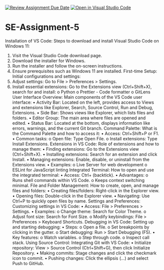 [![Review Assignment Due Date](https://classroom.github.com/assets/deadline-readme-button-22041afd0340ce965d47ae6ef1cefeee28c7c493a6346c4f15d667ab976d596c.svg)](https://classroom.github.com/a/XoLGRbHq)
[![Open in Visual Studio Code](https://classroom.github.com/assets/open-in-vscode-2e0aaae1b6195c2367325f4f02e2d04e9abb55f0b24a779b69b11b9e10269abc.svg)](https://classroom.github.com/online_ide?assignment_repo_id=15310552&assignment_repo_type=AssignmentRepo)
# SE-Assignment-5
Installation of VS Code:
Steps to download and install Visual Studio Code on Windows 11:
1.	Visit the Visual Studio Code download page.
2.	Download the installer for Windows.
3.	Run the installer and follow the on-screen instructions.
4.	Ensure prerequisites such as Windows 11 are installed.
First-time Setup:
Initial configurations and settings:
1.	Adjust settings: Go to File > Preferences > Settings.
2.	Install essential extensions: Go to the Extensions view (Ctrl+Shift+X), search for and install:
o	Python
o	Prettier - Code formatter
o	GitLens
User Interface Overview:
Main components of the VS Code user interface:
•	Activity Bar: Located on the left, provides access to Views and extensions like Explorer, Search, Source Control, Run and Debug, Extensions.
•	Side Bar: Shows views like Explorer, which lists files and folders.
•	Editor Group: The main area where files are opened and edited.
•	Status Bar: Located at the bottom, displays information like errors, warnings, and the current Git branch.
Command Palette:
What is the Command Palette and how to access it:
•	Access: Ctrl+Shift+P or F1.
•	Common tasks:
o	Open file: Type Open File.
o	Install extensions: Type Install Extensions.
Extensions in VS Code:
Role of extensions and how to manage them:
•	Finding extensions: Go to the Extensions view (Ctrl+Shift+X).
•	Installing extensions: Search for an extension and click Install.
•	Managing extensions: Enable, disable, or uninstall from the Extensions view.
•	Examples:
o	Live Server for web development
o	ESLint for JavaScript linting
Integrated Terminal:
How to open and use the integrated terminal:
•	Access: Ctrl+ (backtick).
•	Advantages:
o	Runs shell commands within VS Code.
o	Keeps context switching minimal.
File and Folder Management:
How to create, open, and manage files and folders:
•	Creating files/folders: Right-click in the Explorer view.
•	Opening files: Double-click in the Explorer view.
•	Navigating: Use Ctrl+P to quickly open files by name.
Settings and Preferences:
Customizing settings in VS Code:
•	Access: File > Preferences > Settings.
•	Examples:
o	Change theme: Search for Color Theme.
o	Adjust font size: Search for Font Size.
o	Modify keybindings: File > Preferences > Keyboard Shortcuts.
Debugging in VS Code:
Setting up and starting debugging:
•	Steps:
o	Open a file.
o	Set breakpoints by clicking in the gutter.
o	Start debugging: Run > Start Debugging (F5).
•	Key features:
o	Watch variables.
o	Step through code.
o	Inspect call stack.
Using Source Control:
Integrating Git with VS Code:
•	Initialize repository: View > Source Control (Ctrl+Shift+G), then click Initialize Repository.
•	Making commits: Stage changes and click the checkmark icon to commit.
•	Pushing changes: Click the ellipsis (...) and select Push to GitHub.


